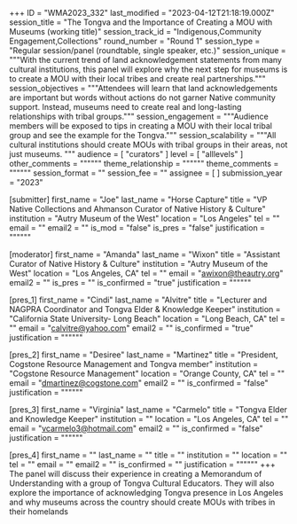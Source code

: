 +++
ID = "WMA2023_332"
last_modified = "2023-04-12T21:18:19.000Z"
session_title = "The Tongva and the Importance of Creating a MOU with Museums (working title)"
session_track_id = "Indigenous,Community Engagement,Collections"
round_number = "Round 1"
session_type = "Regular session/panel (roundtable, single speaker, etc.)"
session_unique = """With the current trend of land acknowledgement statements from many cultural institutions, this panel will explore why the next step for museums is to create a MOU with their local tribes and create real partnerships."""
session_objectives = """Attendees will learn that land acknowledgements are important but words without actions do not garner Native community support. Instead, museums need to create real and long-lasting relationships with tribal groups."""
session_engagement = """Audience members will be exposed to tips in creating a MOU with their local tribal group and see the example for the Tongva."""
session_scalability = """All cultural institutions should create MOUs with tribal groups in their areas, not just museums.
"""
audience = [ "curators" ]
level = [ "alllevels" ]
other_comments = """"""
theme_relationship = """"""
theme_comments = """"""
session_format = ""
session_fee = ""
assignee = [  ]
submission_year = "2023"

[submitter]
first_name = "Joe"
last_name = "Horse Capture"
title = "VP Native Collections and Ahmanson Curator of Native History & Culture"
institution = "Autry Museum of the West"
location = "Los Angeles"
tel = ""
email = ""
email2 = ""
is_mod = "false"
is_pres = "false"
justification = """"""

[moderator]
first_name = "Amanda"
last_name = "Wixon"
title = "Assistant Curator of Native History & Culture"
institution = "Autry Museum of the West"
location = "Los Angeles, CA"
tel = ""
email = "awixon@theautry.org"
email2 = ""
is_pres = ""
is_confirmed = "true"
justification = """"""

[pres_1]
first_name = "Cindi"
last_name = "Alvitre"
title = "Lecturer and NAGPRA Coordinator and Tongva Elder & Knowledge Keeper"
institution = "California State University- Long Beach"
location = "Long Beach, CA"
tel = ""
email = "calvitre@yahoo.com"
email2 = ""
is_confirmed = "true"
justification = """"""

[pres_2]
first_name = "Desiree"
last_name = "Martinez"
title = "President, Cogstone Resource Management and Tongva member"
institution = "Cogstone Resource Management"
location = "Orange County, CA"
tel = ""
email = "dmartinez@cogstone.com"
email2 = ""
is_confirmed = "false"
justification = """"""

[pres_3]
first_name = "Virginia"
last_name = "Carmelo"
title = "Tongva Elder and Knowledge Keeper"
institution = ""
location = "Los Angeles, CA"
tel = ""
email = "vcarmelo3@hotmail.com"
email2 = ""
is_confirmed = "false"
justification = """"""

[pres_4]
first_name = ""
last_name = ""
title = ""
institution = ""
location = ""
tel = ""
email = ""
email2 = ""
is_confirmed = ""
justification = """"""
+++
The panel will discuss their experience in creating a Memorandum of Understanding with a group of Tongva Cultural Educators. They will also explore the importance of acknowledging Tongva presence in Los Angeles and why museums across the country should create MOUs with tribes in their homelands
